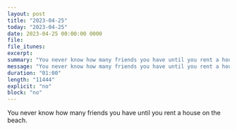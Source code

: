 ```yaml
---
layout: post
title: "2023-04-25"
today: "2023-04-25"
date: 2023-04-25 00:00:00 0000
file:
file_itunes:
excerpt:
summary: "You never know how many friends you have until you rent a house on the beach."
message: "You never know how many friends you have until you rent a house on the beach."
duration: "01:00"
length: "11444"
explicit: "no"
block: "no"
---
```

You never know how many friends you have until you rent a house on the beach.

